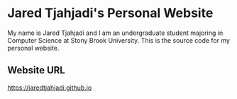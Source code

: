 # Jared Tjahjadi's Personal Website

My name is Jared Tjahjadi and I am an undergraduate student majoring in Computer Science at Stony Brook University. This is the source code for my personal website.

## Website URL

https://jaredtjahjadi.github.io